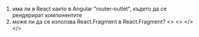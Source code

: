 1. има ли в React както в Angular "router-outlet", където да се рендерират компонентите
2. може ли да се използва React.Fragment в React.Fragment?
   <>
   <>
   </>
   </>
